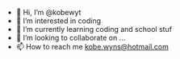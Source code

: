 - 👋 Hi, I’m @kobewyt
- 👀 I’m interested in coding
- 🌱 I’m currently learning coding and school stuf
- 💞️ I’m looking to collaborate on ...
- 📫 How to reach me kobe.wyns@hotmail.com

<!---
kobewyt/kobewyt is a ✨ special ✨ repository because its `README.md` (this file) appears on your GitHub profile.
You can click the Preview link to take a look at your changes.
--->
